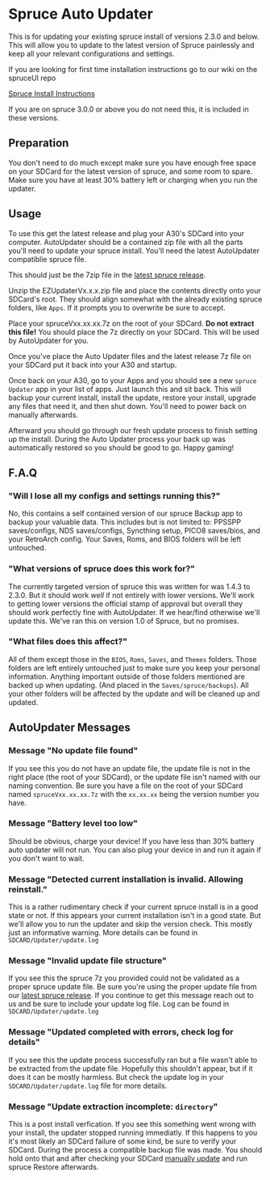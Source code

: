 # Spruce Auto Updater
This is for updating your existing spruce install of versions 2.3.0 and below. This will allow you to update to the latest version of Spruce painlessly and keep all your relevant configurations and settings.

If you are looking for first time installation instructions go to our wiki on the spruceUI repo

[Spruce Install Instructions](https://github.com/spruceUI/spruceOS/wiki/Installation-Instructions)

If you are on spruce 3.0.0 or above you do not need this, it is included in these versions.

## Preparation

You don't need to do much except make sure you have enough free space on your SDCard for the latest version of spruce, and some room to spare. Make sure you have at least 30% battery left or charging when you run the updater.


## Usage
To use this get the latest release and plug your A30's SDCard into your computer. AutoUpdater should be a contained zip file with all the parts you'll need to update your spruce install. You'll need the latest AutoUpdater compatiblie spruce file.

This should just be the 7zip file in the [latest spruce release](https://github.com/spruceUI/spruceOS/releases).

Unzip the EZUpdaterVx.x.x.zip file and place the contents directly onto your SDCard's root. They should align somewhat with the already existing spruce folders, like `Apps`. If it prompts you to overwrite be sure to accept.

Place your spruceVxx.xx.xx.7z on the root of your SDCard. **Do not extract this file!** You should place the 7z directly on your SDCard. This will be used by AutoUpdater for you.

Once you've place the Auto Updater files and the latest release 7z file on your SDCard put it back into your A30 and startup.

Once back on your A30, go to your Apps and you should see a new `spruce Updater` app in your list of apps. Just launch this and sit back. This will backup your current install, install the update, restore your install, upgrade any files that need it, and then shut down. You'll need to power back on manually afterwards.

Afterward you should go through our fresh update process to finish setting up the install. During the Auto Updater process your back up was automatically restored so you should be good to go. Happy gaming!

## F.A.Q

### "Will I lose all my configs and settings running this?"
No, this contains a self contained version of our spruce Backup app to backup your valuable data. This includes but is not limited to: PPSSPP saves/configs, NDS saves/configs, Syncthing setup, PICO8 saves/bios, and your RetroArch config. Your Saves, Roms, and BIOS folders will be left untouched.

### "What versions of spruce does this work for?"
The currently targeted version of spruce this was written for was 1.4.3 to 2.3.0. But it should work _well_ if not entirely with lower versions. We'll work to getting lower versions the official stamp of approval but overall they should work perfectly fine with AutoUpdater. If we hear/find otherwise we'll update this. We've ran this on version 1.0 of Spruce, but no promises.

### "What files does this affect?"
All of them except those in the `BIOS`, `Roms`, `Saves`, and `Themes` folders. Those folders are left entirely untouched just to make sure you keep your personal information. Anything important outside of those folders mentioned are backed up when updating. (And placed in the `Saves/spruce/backups`). All your other folders will be affected by the update and will be cleaned up and updated.

## AutoUpdater Messages

### Message "No update file found"
If you see this you do not have an update file, the update file is not in the right place (the root of your SDCard), or the update file isn't named with our naming convention. Be sure you have a file on the root of your SDCard named `spruceVxx.xx.xx.7z` with the `xx.xx.xx` being the version number you have.

### Message "Battery level too low"
Should be obvious, charge your device! If you have less than 30% battery auto updater will not run. You can also plug your device in and run it again if you don't want to wait.

### Message "Detected current installation is invalid. Allowing reinstall."
This is a rather rudimentary check if your current spruce install is in a good state or not. If this appears your current installation isn't in a good state. But we'll allow you to run the updater and skip the version check. This mostly just an informative warning. More details can be found in `SDCARD/Updater/update.log`

### Message "Invalid update file structure"
If you see this the spruce 7z you provided could not be validated as a proper spruce update file. Be sure you're using the proper update file from our [latest spruce release](https://github.com/spruceUI/spruceOS/releases). If you continue to get this message reach out to us and be sure to include your update log file. Log can be found in `SDCARD/Updater/update.log`

### Message "Updated completed with errors, check log for details"
If you see this the update process successfully ran but a file wasn't able to be extracted from the update file. Hopefully this shouldn't appear, but if it does it can be mostly harmless. But check the update log in your `SDCARD/Updater/update.log` file for more details. 

### Message "Update extraction incomplete: `directory`"
This is a post install verfication. If you see this something went wrong with your install, the updater stopped running immediatly. If this happens to you it's most likely an SDCard failure of some kind, be sure to verify your SDCard. During the process a compatible backup file was made. You should hold onto that and after checking your SDCard [manually update](https://github.com/spruceUI/spruceOS/wiki/Updating-to-the-Latest-Release#windows) and run spruce Restore afterwards.

